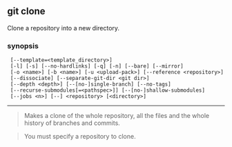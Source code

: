 git clone <repository>
---
Clone a repository into a new directory.
        
### synopsis

```vim
 [--template=<template_directory>]
 [-l] [-s] [--no-hardlinks] [-q] [-n] [--bare] [--mirror]
 [-o <name>] [-b <name>] [-u <upload-pack>] [--reference <repository>]
 [--dissociate] [--separate-git-dir <git dir>]
 [--depth <depth>] [--[no-]single-branch] [--no-tags]
 [--recurse-submodules[=<pathspec>]] [--[no-]shallow-submodules]
 [--jobs <n>] [--] <repository> [<directory>]
```

---
> Makes a clone of the whole repository, all the files and the whole history of branches and commits.

> You must specify a repository to clone.